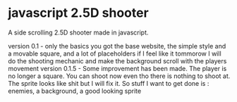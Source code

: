 # javascript 2.5D shooter

A side scrolling 2.5D shooter made in javascript.

version 0.1 - only the basics you got the base website, the simple style and a movable square, and a lot of placeholders
              if I feel like it tommorow I will do the shooting mechanic and make the background scroll with the players movement
version 0.1.5 - Some improvement has been made. The player is no longer a square. You can shoot now even tho there is nothing to shoot
	      at. The sprite looks like shit but I will fix it. So stuff I want to get done is : enemies, a background, a good looking sprite
	        
